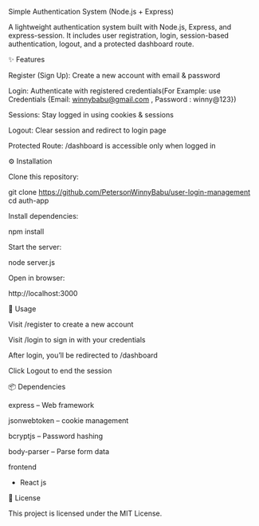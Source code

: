 Simple Authentication System (Node.js + Express)

A lightweight authentication system built with Node.js, Express, and express-session.
It includes user registration, login, session-based authentication, logout, and a protected dashboard route.

✨ Features

Register (Sign Up): Create a new account with email & password

Login: Authenticate with registered credentials(For Example: use Credentials {Email: winnybabu@gmail.com , Password : winny@123})

Sessions: Stay logged in using cookies & sessions

Logout: Clear session and redirect to login page

Protected Route: /dashboard is accessible only when logged in

⚙️ Installation

Clone this repository:

git clone https://github.com/PetersonWinnyBabu/user-login-management
cd auth-app


Install dependencies:

npm install


Start the server:

node server.js


Open in browser:

http://localhost:3000

🔑 Usage

Visit /register to create a new account

Visit /login to sign in with your credentials

After login, you’ll be redirected to /dashboard

Click Logout to end the session

📦 Dependencies

express
 – Web framework

jsonwebtoken
 – cookie management

bcryptjs
 – Password hashing

body-parser
 – Parse form data

 frontend
 - React js


📜 License

This project is licensed under the MIT License.
